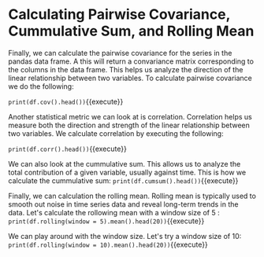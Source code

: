 # Calculating Pairwise Covariance, Cummulative Sum, and Rolling Mean

Finally, we can calculate the pairwise covariance for the series in the pandas data frame. A this will return a convariance matrix corresponding to the columns in the data frame. This helps us analyze the direction of the linear relationship between two variables. To calculate pairwise covariance we do the following:

`print(df.cov().head())`{{execute}}

Another statistical metric we can look at is correlation. Correlation helps us measure both the direction and strength of the linear relationship between two variables. We calculate correlation by executing the following:

`print(df.corr().head())`{{execute}}

We can also look at the cummulative sum. This allows us to analyze the total contribution of a given variable, usually against time. This is how we calculate the cummulative sum:
`print(df.cumsum().head())`{{execute}}

Finally, we can calculation the rolling mean. Rolling mean is typically used to smooth out noise in time series data and reveal long-term trends in the data. Let's calculate the rollowing mean with a window size of 5 :
`print(df.rolling(window = 5).mean().head(20))`{{execute}}

We can play around with the window size. Let's try a window size of 10:
`print(df.rolling(window = 10).mean().head(20))`{{execute}}
